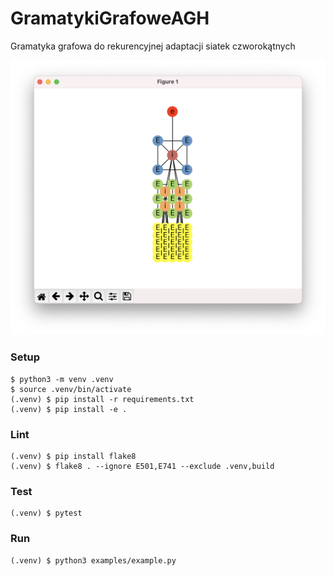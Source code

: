 # GramatykiGrafoweAGH

Gramatyka grafowa do rekurencyjnej adaptacji siatek czworokątnych

![](screenshot.png)

### Setup

```
$ python3 -m venv .venv
$ source .venv/bin/activate
(.venv) $ pip install -r requirements.txt
(.venv) $ pip install -e .
```

### Lint

```
(.venv) $ pip install flake8
(.venv) $ flake8 . --ignore E501,E741 --exclude .venv,build
```

### Test

```
(.venv) $ pytest
```

### Run

```
(.venv) $ python3 examples/example.py
```
